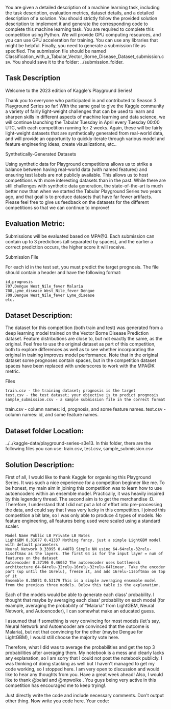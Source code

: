 You are given a detailed description of a machine learning task, including the task description, evaluation metrics, dataset details, and a detailed description of a solution.
You should strictly follow the provided solution description to implement it and generate the corresponding code to complete this machine learning task.
You are required to complete this competition using Python. We will provide GPU computing resources, and you can use GPU acceleration for training.
You can use any libraries that might be helpful.
Finally, you need to generate a submission file as specified. The submission file should be named Classification_with_a_Tabular_Vector_Borne_Disease_Dataset_submission.csv. You should save it to the folder: ../submission_folder.

## Task Description
Welcome to the 2023 edition of Kaggle's Playground Series!

Thank you to everyone who participated in and contributed to Season 3 Playground Series so far! 
With the same goal to give the Kaggle community a variety of fairly light-weight challenges that can be used to learn and sharpen skills in different aspects of machine learning and data science, we will continue launching the Tabular Tuesday in April every Tuesday 00:00 UTC, with each competition running for 2 weeks. Again, these will be fairly light-weight datasets that are synthetically generated from real-world data, and will provide an opportunity to quickly iterate through various model and feature engineering ideas, create visualizations, etc.. 

Synthetically-Generated Datasets

Using synthetic data for Playground competitions allows us to strike a balance between having real-world data (with named features) and ensuring test labels are not publicly available. This allows us to host competitions with more interesting datasets than in the past. While there are still challenges with synthetic data generation, the state-of-the-art is much better now than when we started the Tabular Playground Series two years ago, and that goal is to produce datasets that have far fewer artifacts. Please feel free to give us feedback on the datasets for the different competitions so that we can continue to improve!

##  Evaluation Metric:
Submissions will be evaluated based on MPA@3. Each submission can contain up to 3 predictions (all separated by spaces), and the earlier a correct prediction occurs, the higher score it will receive.

Submission File

For each id in the test set, you must predict the target prognosis. The file should contain a header and have the following format:

    id,prognosis
    707,Dengue West_Nile_fever Malaria
    708,Lyme_disease West_Nile_fever Dengue
    709,Dengue West_Nile_fever Lyme_disease
    etc.


##  Dataset Description:
The dataset for this competition (both train and test) was generated from a deep learning model trained on the Vector Borne Disease Prediction dataset. Feature distributions are close to, but not exactly the same, as the original. Feel free to use the original dataset as part of this competition, both to explore differences as well as to see whether incorporating the original in training improves model performance. Note that in the original dataset some prognoses contain spaces, but in the competition dataset spaces have been replaced with underscores to work with the MPA@K metric.

Files

    train.csv - the training dataset; prognosis is the target
    test.csv - the test dataset; your objective is to predict prognosis
    sample_submission.csv - a sample submission file in the correct format

train.csv - column names: id, prognosis, and some feature names. 
test.csv - column names: id, and some feature names. 



## Dataset folder Location: 
../../kaggle-data/playground-series-s3e13. In this folder, there are the following files you can use: train.csv, test.csv, sample_submission.csv

## Solution Description:
First of all, I would like to thank Kaggle for organising this Playground Series. It was such a nice experience for a competition beginner like me.
To be honest, my main aim in joining this competition was to learn how to use autoencoders within an ensemble model. Practically, it was heavily inspired by this legendary thread. The second aim is to get the merchandise :D.
Therefore, I understand that I did not put a lot of effort into pre-processing the data, and could say that I was very lucky in this competition.
I joined this competition a bit late, so I was only able to produce 4 types of models. No feature engineering, all features being used were scaled using a standard scaler.

    Model Name Public LB Private LB Notes
    LightGBM 0.31677 0.41337 Nothing fancy, just a simple LightGBM model with default parameters
    Neural Network 0.33995 0.44078 Simple NN using 64-64relu-32relu-11softmax as the layers. The first 64 is for the input layer = num of features on the dataset
    Autoencoder 0.37196 0.46052 The autoencoder uses bottleneck architecture 64-64relu-32relu-16relu-32relu-64linear. Take the encoder part (up until the 16relu), freeze it, and add 16relu-11softmax on top of it
    Ensemble 0.35871 0.53179 This is a simple averaging ensemble model from the previous three models. Below this table is the explanation.

Each of the models would be able to generate each class' probability. I thought that maybe by averaging each class' probability on each model (for example, averaging the probability of "Malaria" from LightGBM, Neural Network, and Autoencoder), I can somewhat make an educated guess. 

I assumed that if something is very convincing for most models (let's say, Neural Network and Autoencoder are convinced that the outcome is Malaria), but not that convincing for the other (maybe Dengue for LightGBM), I would still choose the majority vote here.

Therefore, what I did was to average the probabilities and get the top 3 probabilities after averaging them.
My notebook is a mess and clearly lacks any explanation, so I am sorry that I could not post the notebook publicly. 
I was thinking of doing stacking as well but I haven't managed to get my code working, so I stopped here.
I am very open to discussion and would like to hear any thoughts from you. Have a great week ahead!
Also, I would like to thank @belati and @mpwolke . You guys being very active in this competition has encouraged me to keep trying!.


Just directly write the code and include necessary comments. Don't output other thing. Now write you code here. 
Your code:
